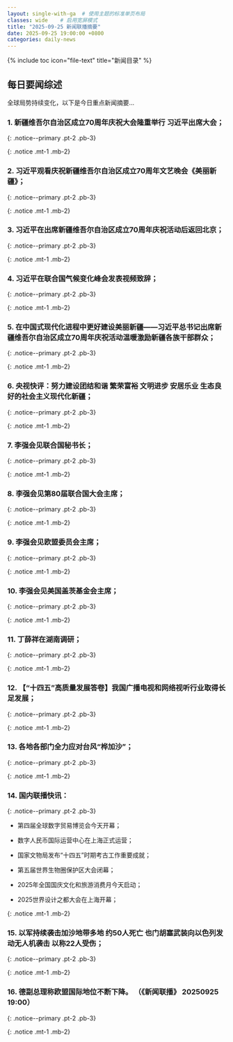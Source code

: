 ```yaml
---
layout: single-with-ga  # 使用主题的标准单页布局
classes: wide    # 启用宽屏模式
title: "2025-09-25 新闻联播摘要"
date: 2025-09-25 19:00:00 +0800
categories: daily-news
---
```


{% include toc icon="file-text" title="新闻目录" %}
   
## 每日要闻综述

全球局势持续变化，以下是今日重点新闻摘要...

### 1. 新疆维吾尔自治区成立70周年庆祝大会隆重举行 习近平出席大会； 

{: .notice--primary .pt-2 .pb-3}

{: .notice .mt-1 .mb-2}

### 2. 习近平观看庆祝新疆维吾尔自治区成立70周年文艺晚会《美丽新疆》； 

{: .notice--primary .pt-2 .pb-3}

{: .notice .mt-1 .mb-2}

### 3. 习近平在出席新疆维吾尔自治区成立70周年庆祝活动后返回北京； 

{: .notice--primary .pt-2 .pb-3}

{: .notice .mt-1 .mb-2}

### 4. 习近平在联合国气候变化峰会发表视频致辞； 

{: .notice--primary .pt-2 .pb-3}

{: .notice .mt-1 .mb-2}

### 5. 在中国式现代化进程中更好建设美丽新疆——习近平总书记出席新疆维吾尔自治区成立70周年庆祝活动温暖激励新疆各族干部群众； 

{: .notice--primary .pt-2 .pb-3}

{: .notice .mt-1 .mb-2}

### 6. 央视快评：努力建设团结和谐 繁荣富裕 文明进步 安居乐业 生态良好的社会主义现代化新疆； 

{: .notice--primary .pt-2 .pb-3}

{: .notice .mt-1 .mb-2}

### 7. 李强会见联合国秘书长； 

{: .notice--primary .pt-2 .pb-3}

{: .notice .mt-1 .mb-2}

### 8. 李强会见第80届联合国大会主席； 

{: .notice--primary .pt-2 .pb-3}

{: .notice .mt-1 .mb-2}

### 9. 李强会见欧盟委员会主席； 

{: .notice--primary .pt-2 .pb-3}

{: .notice .mt-1 .mb-2}

### 10. 李强会见美国盖茨基金会主席； 

{: .notice--primary .pt-2 .pb-3}

{: .notice .mt-1 .mb-2}

### 11. 丁薛祥在湖南调研； 

{: .notice--primary .pt-2 .pb-3}

{: .notice .mt-1 .mb-2}

### 12. 【“十四五”高质量发展答卷】我国广播电视和网络视听行业取得长足发展； 

{: .notice--primary .pt-2 .pb-3}

{: .notice .mt-1 .mb-2}

### 13. 各地各部门全力应对台风“桦加沙”； 

{: .notice--primary .pt-2 .pb-3}

{: .notice .mt-1 .mb-2}

### 14. 国内联播快讯： 

{: .notice--primary .pt-2 .pb-3}

- 第四届全球数字贸易博览会今天开幕；

- 数字人民币国际运营中心在上海正式运营；

- 国家文物局发布“十四五”时期考古工作重要成就；

- 第五届世界生物圈保护区大会闭幕；

- 2025年全国国庆文化和旅游消费月今天启动；

- 2025世界设计之都大会在上海开幕；

{: .notice .mt-1 .mb-2}

### 15. 以军持续袭击加沙地带多地 约50人死亡 也门胡塞武装向以色列发动无人机袭击 以称22人受伤； 

{: .notice--primary .pt-2 .pb-3}

{: .notice .mt-1 .mb-2}

### 16. 德副总理称欧盟国际地位不断下降。 （《新闻联播》 20250925 19:00） 

{: .notice--primary .pt-2 .pb-3}

{: .notice .mt-1 .mb-2}